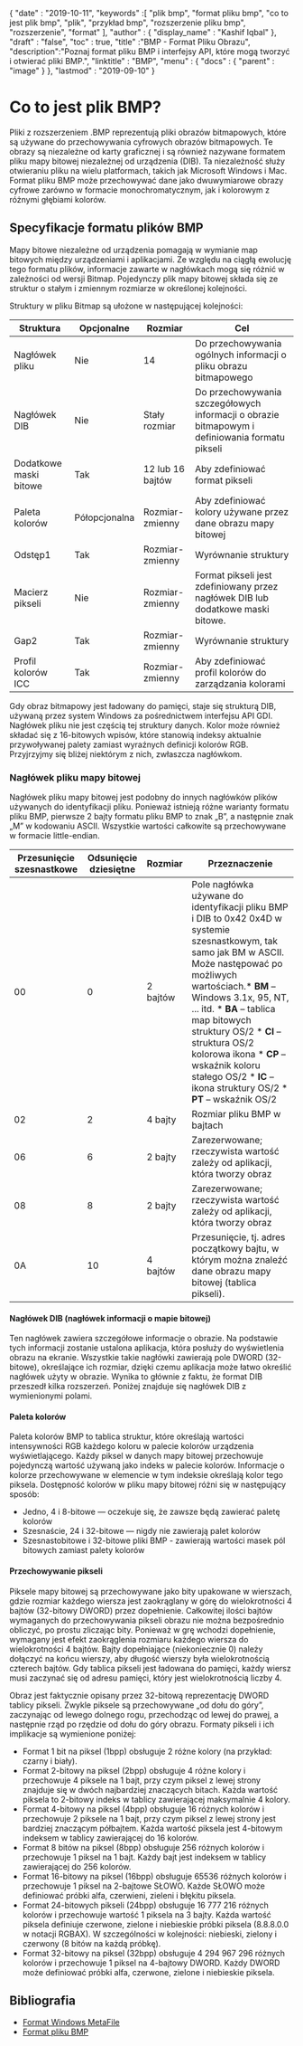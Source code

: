 {
  "date" : "2019-10-11",
  "keywords" :[ "plik bmp", "format pliku bmp", "co to jest plik bmp", "plik", "przykład bmp", "rozszerzenie pliku bmp", "rozszerzenie", "format" ],
  "author" : {
    "display_name" : "Kashif Iqbal"
},
  "draft" : "false",
  "toc" : true,
  "title" :"BMP - Format Pliku Obrazu",
  "description":"Poznaj format pliku BMP i interfejsy API, które mogą tworzyć i otwierać pliki BMP.",
  "linktitle" : "BMP",
  "menu" : {
    "docs" : {
      "parent" : "image"
}
},
  "lastmod" : "2019-09-10"
}

# Co to jest plik BMP? #

Pliki z rozszerzeniem .BMP reprezentują pliki obrazów bitmapowych, które są używane do przechowywania cyfrowych obrazów bitmapowych. Te obrazy są niezależne od karty graficznej i są również nazywane formatem pliku mapy bitowej niezależnej od urządzenia (DIB). Ta niezależność służy otwieraniu pliku na wielu platformach, takich jak Microsoft Windows i Mac. Format pliku BMP może przechowywać dane jako dwuwymiarowe obrazy cyfrowe zarówno w formacie monochromatycznym, jak i kolorowym z różnymi głębiami kolorów.

## Specyfikacje formatu plików BMP ##

Mapy bitowe niezależne od urządzenia pomagają w wymianie map bitowych między urządzeniami i aplikacjami. Ze względu na ciągłą ewolucję tego formatu plików, informacje zawarte w nagłówkach mogą się różnić w zależności od wersji Bitmap. Pojedynczy plik mapy bitowej składa się ze struktur o stałym i zmiennym rozmiarze w określonej kolejności.

Struktury w pliku Bitmap są ułożone w następującej kolejności:


|Struktura|Opcjonalne|Rozmiar|Cel
---|---|---|---|
|Nagłówek pliku|Nie|14|Do przechowywania ogólnych informacji o pliku obrazu bitmapowego
|Nagłówek DIB|Nie|Stały rozmiar|Do przechowywania szczegółowych informacji o obrazie bitmapowym i definiowania formatu pikseli
|Dodatkowe maski bitowe|Tak|12 lub 16 bajtów|Aby zdefiniować format pikseli
|Paleta kolorów|Półopcjonalna|Rozmiar-zmienny|Aby zdefiniować kolory używane przez dane obrazu mapy bitowej
|Odstęp1|Tak|Rozmiar-zmienny|Wyrównanie struktury
|Macierz pikseli|Nie|Rozmiar-zmienny|Format pikseli jest zdefiniowany przez nagłówek DIB lub dodatkowe maski bitowe.
|Gap2|Tak|Rozmiar-zmienny|Wyrównanie struktury
|Profil kolorów ICC|Tak|Rozmiar-zmienny|Aby zdefiniować profil kolorów do zarządzania kolorami

Gdy obraz bitmapowy jest ładowany do pamięci, staje się strukturą DIB, używaną przez system Windows za pośrednictwem interfejsu API GDI. Nagłówek pliku nie jest częścią tej struktury danych. Kolor może również składać się z 16-bitowych wpisów, które stanowią indeksy aktualnie przywoływanej palety zamiast wyraźnych definicji kolorów RGB. Przyjrzyjmy się bliżej niektórym z nich, zwłaszcza nagłówkom.

### Nagłówek pliku mapy bitowej ###

Nagłówek pliku mapy bitowej jest podobny do innych nagłówków plików używanych do identyfikacji pliku. Ponieważ istnieją różne warianty formatu pliku BMP, pierwsze 2 bajty formatu pliku BMP to znak „B”, a następnie znak „M” w kodowaniu ASCII. Wszystkie wartości całkowite są przechowywane w formacie little-endian.

|Przesunięcie szesnastkowe|Odsunięcie dziesiętne|Rozmiar|Przeznaczenie
---|---|---|---|
|00|0|2 bajtów|Pole nagłówka używane do identyfikacji pliku BMP i DIB to 0x42 0x4D w systemie szesnastkowym, tak samo jak BM w ASCII. Może następować po możliwych wartościach.* **BM** – Windows 3.1x, 95, NT, ... itd. * **BA** – tablica map bitowych struktury OS/2 * **CI** – struktura OS/2 kolorowa ikona * **CP** – wskaźnik koloru stałego OS/2 * **IC** – ikona struktury OS/2 * **PT** – wskaźnik OS/2
|02|2|4 bajty|Rozmiar pliku BMP w bajtach
|06|6|2 bajty|Zarezerwowane; rzeczywista wartość zależy od aplikacji, która tworzy obraz
|08|8|2 bajty|Zarezerwowane; rzeczywista wartość zależy od aplikacji, która tworzy obraz
|0A|10|4 bajtów|Przesunięcie, tj. adres początkowy bajtu, w którym można znaleźć dane obrazu mapy bitowej (tablica pikseli).

#### Nagłówek DIB (nagłówek informacji o mapie bitowej) ####

Ten nagłówek zawiera szczegółowe informacje o obrazie. Na podstawie tych informacji zostanie ustalona aplikacja, która posłuży do wyświetlenia obrazu na ekranie. Wszystkie takie nagłówki zawierają pole DWORD (32-bitowe), określające ich rozmiar, dzięki czemu aplikacja może łatwo określić nagłówek użyty w obrazie. Wynika to głównie z faktu, że format DIB przeszedł kilka rozszerzeń. Poniżej znajduje się nagłówek DIB z wymienionymi polami.

#### Paleta kolorów ####

Paleta kolorów BMP to tablica struktur, które określają wartości intensywności RGB każdego koloru w palecie kolorów urządzenia wyświetlającego. Każdy piksel w danych mapy bitowej przechowuje pojedynczą wartość używaną jako indeks w palecie kolorów. Informacje o kolorze przechowywane w elemencie w tym indeksie określają kolor tego piksela. Dostępność kolorów w pliku mapy bitowej różni się w następujący sposób:

* Jedno, 4 i 8-bitowe — oczekuje się, że zawsze będą zawierać paletę kolorów
* Szesnaście, 24 i 32-bitowe — nigdy nie zawierają palet kolorów
* Szesnastobitowe i 32-bitowe pliki BMP - zawierają wartości masek pól bitowych zamiast palety kolorów

#### Przechowywanie pikseli ####

Piksele mapy bitowej są przechowywane jako bity upakowane w wierszach, gdzie rozmiar każdego wiersza jest zaokrąglany w górę do wielokrotności 4 bajtów (32-bitowy DWORD) przez dopełnienie. Całkowitej ilości bajtów wymaganych do przechowywania pikseli obrazu nie można bezpośrednio obliczyć, po prostu zliczając bity. Ponieważ w grę wchodzi dopełnienie, wymagany jest efekt zaokrąglenia rozmiaru każdego wiersza do wielokrotności 4 bajtów. Bajty dopełniające (niekoniecznie 0) należy dołączyć na końcu wierszy, aby długość wierszy była wielokrotnością czterech bajtów. Gdy tablica pikseli jest ładowana do pamięci, każdy wiersz musi zaczynać się od adresu pamięci, który jest wielokrotnością liczby 4.

Obraz jest faktycznie opisany przez 32-bitową reprezentację DWORD tablicy pikseli. Zwykle piksele są przechowywane „od dołu do góry”, zaczynając od lewego dolnego rogu, przechodząc od lewej do prawej, a następnie rząd po rzędzie od dołu do góry obrazu. Formaty pikseli i ich implikacje są wymienione poniżej:

* Format 1 bit na piksel (1bpp) obsługuje 2 różne kolory (na przykład: czarny i biały).
* Format 2-bitowy na piksel (2bpp) obsługuje 4 różne kolory i przechowuje 4 piksele na 1 bajt, przy czym piksel z lewej strony znajduje się w dwóch najbardziej znaczących bitach. Każda wartość piksela to 2-bitowy indeks w tablicy zawierającej maksymalnie 4 kolory.
* Format 4-bitowy na piksel (4bpp) obsługuje 16 różnych kolorów i przechowuje 2 piksele na 1 bajt, przy czym piksel z lewej strony jest bardziej znaczącym półbajtem. Każda wartość piksela jest 4-bitowym indeksem w tablicy zawierającej do 16 kolorów.
* Format 8 bitów na piksel (8bpp) obsługuje 256 różnych kolorów i przechowuje 1 piksel na 1 bajt. Każdy bajt jest indeksem w tablicy zawierającej do 256 kolorów.
* Format 16-bitowy na piksel (16bpp) obsługuje 65536 różnych kolorów i przechowuje 1 piksel na 2-bajtowe SŁOWO. Każde SŁOWO może definiować próbki alfa, czerwieni, zieleni i błękitu piksela.
* Format 24-bitowych pikseli (24bpp) obsługuje 16 777 216 różnych kolorów i przechowuje wartość 1 piksela na 3 bajty. Każda wartość piksela definiuje czerwone, zielone i niebieskie próbki piksela (8.8.8.0.0 w notacji RGBAX). W szczególności w kolejności: niebieski, zielony i czerwony (8 bitów na każdą próbkę).
* Format 32-bitowy na piksel (32bpp) obsługuje 4 294 967 296 różnych kolorów i przechowuje 1 piksel na 4-bajtowy DWORD. Każdy DWORD może definiować próbki alfa, czerwone, zielone i niebieskie piksela.

## Bibliografia ##

* [Format Windows MetaFile](https://learn.microsoft.com/en-us/openspecs/windows_protocols/ms-wmf/4813e7fd-52d0-4f42-965f-228c8b7488d2)
* [Format pliku BMP](https://en.wikipedia.org/wiki/BMP_file_format)

